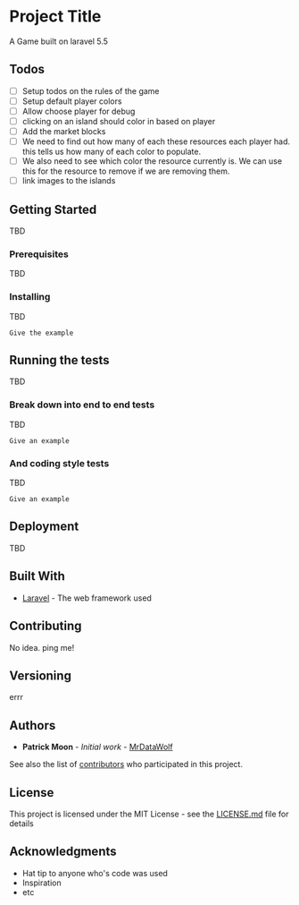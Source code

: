 # Project Title

A Game built on laravel 5.5

## Todos

- [ ] Setup todos on the rules of the game
- [ ] Setup default player colors
- [ ] Allow choose player for debug
- [ ] clicking on an island should color in based on player
- [ ] Add the market blocks
- [ ] We need to find out how many of each these resources each player had.  this tells us how many of each color to populate.
- [ ] We also need to see which color the resource currently is.  We can use this for the resource to remove if we are removing them.
- [ ] link images to the islands
## Getting Started

TBD

### Prerequisites

TBD

### Installing

TBD

```
Give the example
```

## Running the tests

TBD

### Break down into end to end tests

TBD

```
Give an example
```

### And coding style tests

TBD

```
Give an example
```

## Deployment

TBD

## Built With

* [Laravel](https://laravel.com/) - The web framework used


## Contributing

No idea. ping me!

## Versioning

errr 

## Authors

* **Patrick Moon** - *Initial work* - [MrDataWolf](https://github.com/mrdatawolf)

See also the list of [contributors](https://github.com/mrdatawolf/sailthesea/contributors) who participated in this project.

## License

This project is licensed under the MIT License - see the [LICENSE.md](LICENSE.md) file for details

## Acknowledgments

* Hat tip to anyone who's code was used
* Inspiration
* etc
